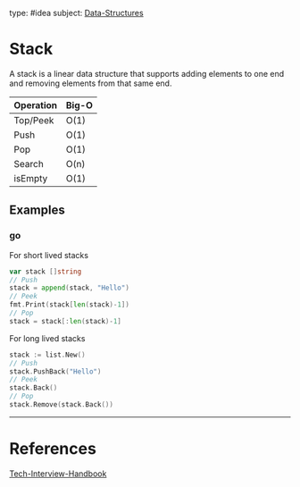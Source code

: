 type: #idea
subject: [Data-Structures](Data-Structures.md)
<!-- Subject should be a hub note -->
# Stack

A stack is a linear data structure that supports adding elements to one end and removing elements from that same end.

| Operation | Big-O |
|-----------|-------|
| Top/Peek | O(1) |
| Push | O(1) |
| Pop | O(1) |
| Search | O(n) |
| isEmpty | O(1) |

## Examples

### go

For short lived stacks

```go
var stack []string
// Push
stack = append(stack, "Hello")
// Peek
fmt.Print(stack[len(stack)-1])
// Pop
stack = stack[:len(stack)-1]
```

For long lived stacks

```go
stack := list.New()
// Push
stack.PushBack("Hello")
// Peek
stack.Back()
// Pop
stack.Remove(stack.Back())
```

---
# References
<!-- What references back up this idea -->
[Tech-Interview-Handbook](Tech-Interview-Handbook.md)